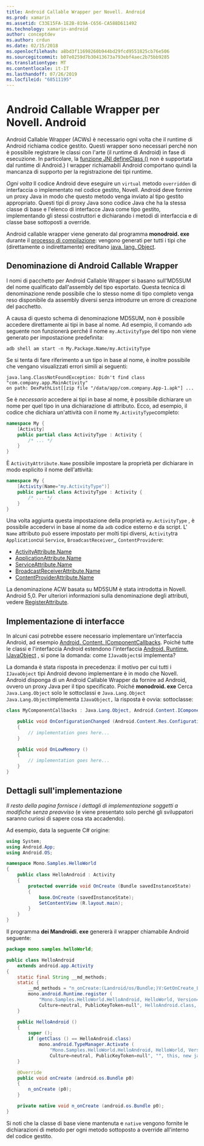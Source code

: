 ```yaml
---
title: Android Callable Wrapper per Novell. Android
ms.prod: xamarin
ms.assetid: C33E15FA-1E2B-819A-C656-CA588D611492
ms.technology: xamarin-android
author: conceptdev
ms.author: crdun
ms.date: 02/15/2018
ms.openlocfilehash: a8bd3f11698260b944bd29fcd9551825cb76e506
ms.sourcegitcommit: b07e0259d7b30413673a793ebf4aec2b75bb9285
ms.translationtype: MT
ms.contentlocale: it-IT
ms.lasthandoff: 07/26/2019
ms.locfileid: "68511195"
---
```

# <a name="android-callable-wrappers-for-xamarinandroid"></a>Android Callable Wrapper per Novell. Android

Android Callable Wrapper (ACWs) è necessario ogni volta che il runtime di Android richiama codice gestito. Questi wrapper sono necessari perché non è possibile registrare le classi con l'arte (il runtime di Android) in fase di esecuzione. In particolare, la [funzione JNI defineClass ()](http://docs.oracle.com/javase/1.5.0/docs/guide/jni/spec/functions.html#wp15986) non è supportata dal runtime di Android.} I wrapper richiamabili Android comportano quindi la mancanza di supporto per la registrazione dei tipi runtime. 

*Ogni volta* Il codice Android deve eseguire un `virtual` metodo `overridden` di interfaccia o implementato nel codice gestito, Novell. Android deve fornire un proxy Java in modo che questo metodo venga inviato al tipo gestito appropriato. Questi tipi di proxy Java sono codice Java che ha la stessa classe di base e l'elenco di interfacce Java come tipo gestito, implementando gli stessi costruttori e dichiarando i metodi di interfaccia e di classe base sottoposti a override. 

Android callable wrapper viene generato dal programma **monodroid. exe** durante il [processo di compilazione](~/android/deploy-test/building-apps/build-process.md): vengono generati per tutti i tipi che (direttamente o indirettamente) ereditano [java. lang. Object](xref:Java.Lang.Object). 



## <a name="android-callable-wrapper-naming"></a>Denominazione di Android Callable Wrapper

I nomi di pacchetto per Android Callable Wrapper si basano sull'MD5SUM del nome qualificato dall'assembly del tipo esportato. Questa tecnica di denominazione rende possibile che lo stesso nome di tipo completo venga reso disponibile da assembly diversi senza introdurre un errore di creazione del pacchetto. 

A causa di questo schema di denominazione MD5SUM, non è possibile accedere direttamente ai tipi in base al nome. Ad esempio, il comando `adb` seguente non funzionerà perché il nome `my.ActivityType` del tipo non viene generato per impostazione predefinita: 

```shell
adb shell am start -n My.Package.Name/my.ActivityType
```

Se si tenta di fare riferimento a un tipo in base al nome, è inoltre possibile che vengano visualizzati errori simili ai seguenti:

```shell
java.lang.ClassNotFoundException: Didn't find class "com.company.app.MainActivity"
on path: DexPathList[[zip file "/data/app/com.company.App-1.apk"] ...
```

Se è *necessario* accedere ai tipi in base al nome, è possibile dichiarare un nome per quel tipo in una dichiarazione di attributo. Ecco, ad esempio, il codice che dichiara un'attività con il nome `My.ActivityType`completo:

```csharp
namespace My {
    [Activity]
    public partial class ActivityType : Activity {
        /* ... */
    }
}
```

È `ActivityAttribute.Name` possibile impostare la proprietà per dichiarare in modo esplicito il nome dell'attività: 

```csharp
namespace My {
    [Activity(Name="my.ActivityType")]
    public partial class ActivityType : Activity {
        /* ... */
    }
}
```

Una volta aggiunta questa impostazione della proprietà `my.ActivityType` , è possibile accedervi in base al nome da `adb` codice esterno e da script. L' `Name` attributo può essere impostato per molti tipi diversi, `Activity`tra `Application`cui `Service`, `BroadcastReceiver`,, `ContentProvider`e: 

-   [ActivityAttribute.Name](xref:Android.App.ActivityAttribute.Name)
-   [ApplicationAttribute.Name](xref:Android.App.ApplicationAttribute.Name)
-   [ServiceAttribute.Name](xref:Android.App.ServiceAttribute.Name)
-   [BroadcastReceiverAttribute.Name](xref:Android.Content.BroadcastReceiverAttribute.Name)
-   [ContentProviderAttribute.Name](xref:Android.Content.ContentProviderAttribute.Name)

La denominazione ACW basata su MD5SUM è stata introdotta in Novell. Android 5,0. Per ulteriori informazioni sulla denominazione degli attributi, vedere [RegisterAttribute](xref:Android.Runtime.RegisterAttribute). 



## <a name="implementing-interfaces"></a>Implementazione di interfacce

In alcuni casi potrebbe essere necessario implementare un'interfaccia Android, ad esempio [Android. Content. IComponentCallbacks](xref:Android.Content.IComponentCallbacks). Poiché tutte le classi e l'interfaccia Android estendono l'interfaccia [Android. Runtime. IJavaObject](xref:Android.Runtime.IJavaObject) , si pone la domanda: come `IJavaObject`si implementa? 

La domanda è stata risposta in precedenza: il motivo per cui tutti i `IJavaObject` tipi Android devono implementare è in modo che Novell. Android disponga di un Android Callable Wrapper da fornire ad Android, ovvero un proxy Java per il tipo specificato. Poiché **monodroid. exe** Cerca `Java.Lang.Object` solo le sottoclassi e `Java.Lang.Object` `Java.Lang.Object`implementa `IJavaObject,` la risposta è ovvia: sottoclasse: 

```csharp
class MyComponentCallbacks : Java.Lang.Object, Android.Content.IComponentCallbacks {

    public void OnConfigurationChanged (Android.Content.Res.Configuration newConfig)
    {
        // implementation goes here...
    } 

    public void OnLowMemory ()
    {
        // implementation goes here...
    }
}
```


## <a name="implementation-details"></a>Dettagli sull'implementazione

*Il resto della pagina fornisce i dettagli di implementazione soggetti a modifiche senza preavviso* (e viene presentato solo perché gli sviluppatori saranno curiosi di sapere cosa sta accadendo). 

Ad esempio, data la seguente C# origine:

```csharp
using System;
using Android.App;
using Android.OS;

namespace Mono.Samples.HelloWorld
{
    public class HelloAndroid : Activity
    {
        protected override void OnCreate (Bundle savedInstanceState)
        {
            base.OnCreate (savedInstanceState);
            SetContentView (R.layout.main);
        }
    }
}
```

Il programma **dei Mandroidi. exe** genererà il wrapper chiamabile Android seguente: 

```java
package mono.samples.helloWorld;

public class HelloAndroid
    extends android.app.Activity
{
    static final String __md_methods;
    static {
        __md_methods = "n_onCreate:(Landroid/os/Bundle;)V:GetOnCreate_Landroid_os_Bundle_Handler\n" + "";
        mono.android.Runtime.register (
            "Mono.Samples.HelloWorld.HelloAndroid, HelloWorld, Version=1.0.0.0, 
            Culture=neutral, PublicKeyToken=null", HelloAndroid.class, __md_methods);
    }

    public HelloAndroid ()
    {
        super ();
        if (getClass () == HelloAndroid.class)
            mono.android.TypeManager.Activate (
                "Mono.Samples.HelloWorld.HelloAndroid, HelloWorld, Version=1.0.0.0, 
                Culture=neutral, PublicKeyToken=null", "", this, new java.lang.Object[] {  });
    }

    @Override
    public void onCreate (android.os.Bundle p0)
    {
        n_onCreate (p0);
    }

    private native void n_onCreate (android.os.Bundle p0);
}
```

Si noti che la classe di base viene mantenuta e `native` vengono fornite le dichiarazioni di metodo per ogni metodo sottoposto a override all'interno del codice gestito. 

